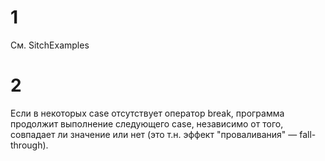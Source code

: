# 1
См. SitchExamples
# 2
Если в некоторых case отсутствует оператор break, программа продолжит выполнение следующего case, независимо от того, совпадает ли значение или нет (это т.н. эффект "проваливания" — fall-through).

